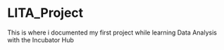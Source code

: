# LITA_Project
This is where i documented my first project while learning Data Analysis with the Incubator Hub
